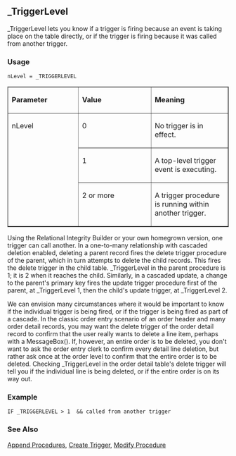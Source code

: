 ## _TriggerLevel

_TriggerLevel lets you know if a trigger is firing because an event is taking place on the table directly, or if the trigger is firing because it was called from another trigger.

### Usage

```foxpro
nLevel = _TRIGGERLEVEL
```
<table border cellspacing=0 cellpadding=0 width=100%>
<tr>
  <td width=32% valign=top>
  <p><b>Parameter</b></p>
  </td>
  <td width=23% valign=top>
  <p><b>Value</b></p>
  </td>
  <td width=45% valign=top>
  <p><b>Meaning</b></p>
  </td>
 </tr>
<tr>
  <td width=32% rowspan=3 valign=top>
  <p>nLevel</p>
  </td>
  <td width=23% valign=top>
  <p>0</p>
  </td>
  <td width=45% valign=top>
  <p>No trigger is in effect.</p>
  </td>
 </tr>
<tr>
  <td width=33% valign=top>
  <p>1</p>
  </td>
  <td width=67% valign=top>
  <p>A top-level trigger event is executing.</p>
  </td>
 </tr>
<tr>
  <td width=33% valign=top>
  <p>2 or more</p>
  </td>
  <td width=67% valign=top>
  <p>A trigger procedure is running within another trigger.</p>
  </td>
 </tr>
</table>

Using the Relational Integrity Builder or your own homegrown version, one trigger can call another. In a one-to-many relationship with cascaded deletion enabled, deleting a parent record fires the delete trigger procedure of the parent, which in turn attempts to delete the child records. This fires the delete trigger in the child table. _TriggerLevel in the parent procedure is 1; it is 2 when it reaches the child. Similarly, in a cascaded update, a change to the parent's primary key fires the update trigger procedure first of the parent, at _TriggerLevel 1, then the child's update trigger, at _TriggerLevel 2.

We can envision many circumstances where it would be important to know if the individual trigger is being fired, or if the trigger is being fired as part of a cascade. In the classic order entry scenario of an order header and many order detail records, you may want the delete trigger of the order detail record to confirm that the user really wants to delete a line item, perhaps with a MessageBox(). If, however, an entire order is to be deleted, you don't want to ask the order entry clerk to confirm every detail line deletion, but rather ask once at the order level to confirm that the entire order is to be deleted. Checking _TriggerLevel in the order detail table's delete trigger will tell you if the individual line is being deleted, or if the entire order is on its way out.

### Example

```foxpro
IF _TRIGGERLEVEL > 1  && called from another trigger
```
### See Also

[Append Procedures](s4g343.md), [Create Trigger](s4g346.md), [Modify Procedure](s4g605.md)